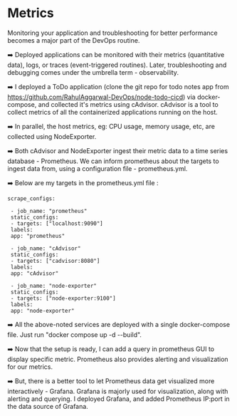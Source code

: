 # Metrics

Monitoring your application and troubleshooting for better performance becomes a major part of the DevOps routine.

➡️ Deployed applications can be monitored with their metrics (quantitative data), logs, or traces (event-triggered routines). Later, troubleshooting and debugging comes under the umbrella term - observability.

➡️ I deployed a ToDo application (clone the git repo for todo notes app from <https://github.com/RahulAggarwal-DevOps/node-todo-cicd>) via docker-compose, and collected it's metrics using cAdvisor. cAdvisor is a tool to collect metrics of all the containerized applications running on the host.

➡️ In parallel, the host metrics, eg: CPU usage, memory usage, etc, are collected using NodeExporter.

➡️ Both cAdvisor and NodeExporter ingest their metric data to a time series database - Prometheus. We can inform prometheus about the targets to ingest data from, using a configuration file - prometheus.yml. 

➡️ Below are my targets in the prometheus.yml file :
~~~
scrape_configs:

 - job_name: "prometheus"
 static_configs:
 - targets: ["localhost:9090"]
 labels:
 app: "prometheus"

 - job_name: "cAdvisor"
 static_configs:
 - targets: ["cadvisor:8080"]
 labels:
 app: "cAdvisor"

 - job_name: "node-exporter"
 static_configs:
 - targets: ["node-exporter:9100"]
 labels:
 app: "node-exporter"
~~~ 

➡️ All the above-noted services are deployed with a single docker-compose file. Just run "docker compose up -d --build".

➡️ Now that the setup is ready, I can add a query in prometheus GUI to display specific metric. Prometheus also provides alerting and visualization for our metrics. 

➡️ But, there is a better tool to let Prometheus data get visualized more interactively - Grafana. Grafana is majorly used for visualization, along with alerting and querying. I deployed Grafana, and added Prometheus IP:port in the data source of Grafana. 
